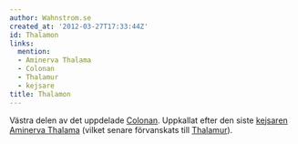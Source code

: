 ```yaml
---
author: Wahnstrom.se
created_at: '2012-03-27T17:33:44Z'
id: Thalamon
links:
  mention:
  - Aminerva Thalama
  - Colonan
  - Thalamur
  - kejsare
title: Thalamon
---
```


Västra delen av det uppdelade [Colonan]. Uppkallat efter den siste [kejsaren][] [Aminerva Thalama]
(vilket senare förvanskats till [Thalamur]).

  [Colonan]: Colonan
  [kejsaren]: kejsare
  [Aminerva Thalama]: Aminerva_Thalama
  [Thalamur]: Thalamur